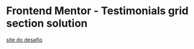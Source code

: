 # Frontend Mentor - Testimonials grid section solution

<a href="https://ericksm23.github.io/grade-de-depoimentos/index.html">site do desafio</a>